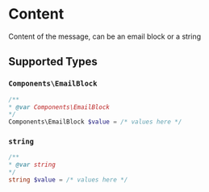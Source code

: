 # Content

Content of the message, can be an email block or a string


## Supported Types

### `Components\EmailBlock`

```php
/**
* @var Components\EmailBlock
*/
Components\EmailBlock $value = /* values here */
```

### `string`

```php
/**
* @var string
*/
string $value = /* values here */
```

